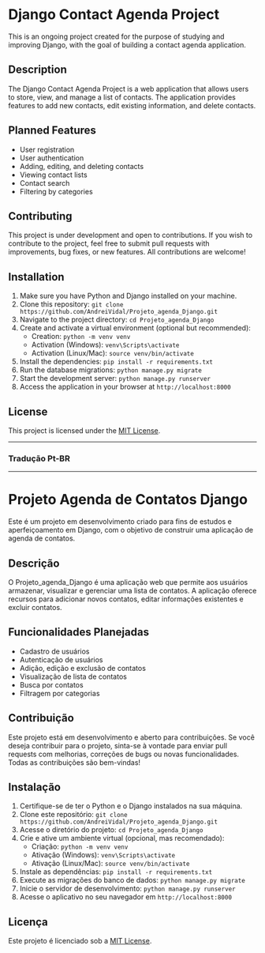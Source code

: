 # Django Contact Agenda Project

This is an ongoing project created for the purpose of studying and improving Django, with the goal of building a contact agenda application.

## Description

The Django Contact Agenda Project is a web application that allows users to store, view, and manage a list of contacts. The application provides features to add new contacts, edit existing information, and delete contacts.

## Planned Features

- User registration
- User authentication
- Adding, editing, and deleting contacts
- Viewing contact lists
- Contact search
- Filtering by categories

## Contributing

This project is under development and open to contributions. If you wish to contribute to the project, feel free to submit pull requests with improvements, bug fixes, or new features. All contributions are welcome!

## Installation

1. Make sure you have Python and Django installed on your machine.
2. Clone this repository: `git clone https://github.com/AndreiVidal/Projeto_agenda_Django.git`
3. Navigate to the project directory: `cd Projeto_agenda_Django`
4. Create and activate a virtual environment (optional but recommended):
   - Creation: `python -m venv venv`
   - Activation (Windows): `venv\Scripts\activate`
   - Activation (Linux/Mac): `source venv/bin/activate`
5. Install the dependencies: `pip install -r requirements.txt`
6. Run the database migrations: `python manage.py migrate`
7. Start the development server: `python manage.py runserver`
8. Access the application in your browser at `http://localhost:8000`

## License

This project is licensed under the [MIT License](LICENSE).

---

### Tradução Pt-BR

---

# Projeto Agenda de Contatos Django

Este é um projeto em desenvolvimento criado para fins de estudos e aperfeiçoamento em Django, com o objetivo de construir uma aplicação de agenda de contatos.

## Descrição

O Projeto_agenda_Django é uma aplicação web que permite aos usuários armazenar, visualizar e gerenciar uma lista de contatos. A aplicação oferece recursos para adicionar novos contatos, editar informações existentes e excluir contatos.

## Funcionalidades Planejadas

- Cadastro de usuários
- Autenticação de usuários
- Adição, edição e exclusão de contatos
- Visualização de lista de contatos
- Busca por contatos
- Filtragem por categorias

## Contribuição

Este projeto está em desenvolvimento e aberto para contribuições. Se você deseja contribuir para o projeto, sinta-se à vontade para enviar pull requests com melhorias, correções de bugs ou novas funcionalidades. Todas as contribuições são bem-vindas!

## Instalação

1. Certifique-se de ter o Python e o Django instalados na sua máquina.
2. Clone este repositório: `git clone https://github.com/AndreiVidal/Projeto_agenda_Django.git`
3. Acesse o diretório do projeto: `cd Projeto_agenda_Django`
4. Crie e ative um ambiente virtual (opcional, mas recomendado):
   - Criação: `python -m venv venv`
   - Ativação (Windows): `venv\Scripts\activate`
   - Ativação (Linux/Mac): `source venv/bin/activate`
5. Instale as dependências: `pip install -r requirements.txt`
6. Execute as migrações do banco de dados: `python manage.py migrate`
7. Inicie o servidor de desenvolvimento: `python manage.py runserver`
8. Acesse o aplicativo no seu navegador em `http://localhost:8000`

## Licença

Este projeto é licenciado sob a [MIT License](LICENSE).
